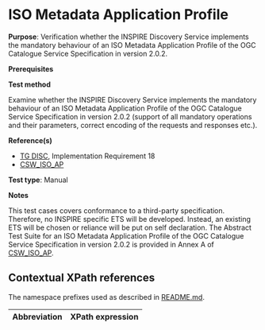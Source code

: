 # ISO Metadata Application Profile

**Purpose**: Verification whether the INSPIRE Discovery Service implements the mandatory behaviour of an ISO Metadata Application Profile of the OGC Catalogue Service Specification in version 2.0.2.

**Prerequisites**

**Test method**

Examine whether the INSPIRE Discovery Service implements the mandatory behaviour of an ISO Metadata Application Profile of the OGC Catalogue Service Specification in version 2.0.2 (support of all mandatory operations and their parameters, correct encoding of the requests and responses etc.).

**Reference(s)**

* [TG DISC](README.md#ref_TG_DISC), Implementation Requirement 18
* [CSW_ISO_AP](README.md#user-content-ref_CSW_ISO_AP)

**Test type**: Manual

**Notes**

This test cases covers conformance to a third-party specification. Therefore, no INSPIRE specific ETS will be developed. Instead, an existing ETS will be chosen or reliance will be put on self declaration.
The Abstract Test Suite for an ISO Metadata Application Profile of the OGC Catalogue Service Specification in version 2.0.2 is provided in Annex A of [CSW_ISO_AP](README.md#user-content-ref_CSW_ISO_AP).


## Contextual XPath references

The namespace prefixes used as described in [README.md](README.md#namespaces).

Abbreviation                                               |  XPath expression
---------------------------------------------------------- | -------------------------------------------------------------------------
